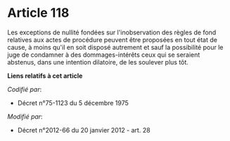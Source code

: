 # Article 118

Les exceptions de nullité fondées sur l'inobservation des règles de fond relatives aux actes de procédure peuvent être
proposées en tout état de cause, à moins qu'il en soit disposé autrement et sauf la possibilité pour le juge de condamner à
des dommages-intérêts ceux qui se seraient abstenus, dans une intention dilatoire, de les soulever plus tôt.

**Liens relatifs à cet article**

_Codifié par_:

  - Décret n°75-1123 du 5 décembre 1975

_Modifié par_:

  - Décret n°2012-66 du 20 janvier 2012 - art. 28
